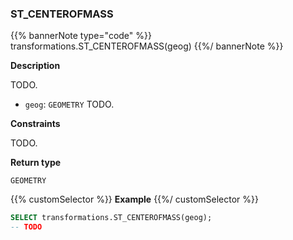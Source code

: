### ST_CENTEROFMASS

{{% bannerNote type="code" %}}
transformations.ST_CENTEROFMASS(geog)
{{%/ bannerNote %}}

**Description**

TODO.

* `geog`: `GEOMETRY` TODO.

**Constraints**

TODO.

**Return type**

`GEOMETRY`

{{% customSelector %}}
**Example**
{{%/ customSelector %}}

```sql
SELECT transformations.ST_CENTEROFMASS(geog);
-- TODO
```